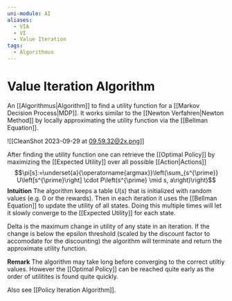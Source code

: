 ```yaml
---
uni-module: AI
aliases:
  - VIA
  - VI
  - Value Iteration
tags:
  - Algorithmus
---
```

# Value Iteration Algorithm

An [[Algorithmus|Algorithm]] to find a utility function for a [[Markov Decision Process|MDP]]. It works similar to the [[Newton Verfahren|Newton Method]] by locally approximating the utility function via the [[Bellman Equation]].

![[CleanShot 2023-09-29 at 09.59.32@2x.png]]

After finding the utility function one can retrieve the [[Optimal Policy]] by maximizing the [[Expected Utility]] over all possible [[Action|Actions]]
$$\pi[s]:=\underset{a}{\operatorname{argmax}}\left(\sum_{s^{\prime}} U\left[s^{\prime}\right] \cdot P\left(s^{\prime} \mid s, a\right)\right)$$
**Intuition**
The algorithm keeps a table $U(s)$ that is initialized with random values (e.g. $0$ or the rewards). Then in each iteration it uses the [[Bellman Equation]] to update the utility of all states. Doing this multiple times will let it slowly converge to the [[Expected Utility]] for each state. 

Delta is the maximum change in utility of any state in an iteration. If the change is below the epsilon threshold (scaled by the discount factor to accomodate for the discounting) the algorithm will terminate and return the approximate utility function. 

**Remark**
The algorithm may take long before converging to the correct utiltiy values. However the [[Optimal Policy]] can be reached quite early as the order of utilitites is found quite quickly.

Also see [[Policy Iteration Algorithm]].